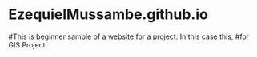 # EzequielMussambe.github.io
#This is beginner sample of a website for a project. In this case this,
#for GIS Project. 
